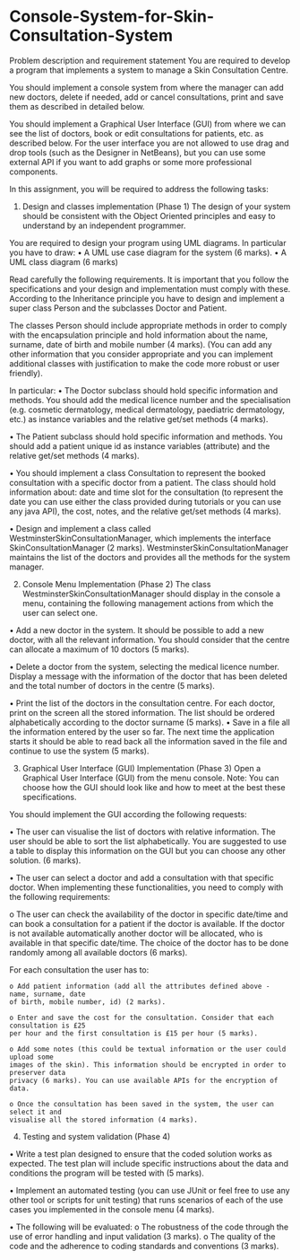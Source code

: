 # Console-System-for-Skin-Consultation-System

Problem description and requirement statement
You are required to develop a program that implements a system to manage a Skin Consultation Centre.

You should implement a console system from where the manager can add new doctors, delete if needed, add
or cancel consultations, print and save them as described in detailed below.

You should implement a Graphical User Interface (GUI) from where we can see the list of doctors, book or edit
consultations for patients, etc. as described below.
For the user interface you are not allowed to use drag and drop tools (such as the Designer in NetBeans), but
you can use some external API if you want to add graphs or some more professional components.

In this assignment, you will be required to address the following tasks:

1. Design and classes implementation (Phase 1)
The design of your system should be consistent with the Object Oriented principles and easy to understand by
an independent programmer.

You are required to design your program using UML diagrams. In particular you have to draw:
• A UML use case diagram for the system (6 marks).
• A UML class diagram (6 marks)

Read carefully the following requirements. It is important that you follow the specifications and your design
and implementation must comply with these.
According to the Inheritance principle you have to design and implement a super class Person and the subclasses
Doctor and Patient.

The classes Person should include appropriate methods in order to comply with the encapsulation principle
and hold information about the name, surname, date of birth and mobile number (4 marks). (You can add
any other information that you consider appropriate and you can implement additional classes with
justification to make the code more robust or user friendly).

In particular:
• The Doctor subclass should hold specific information and methods. You should add the medical
licence number and the specialisation (e.g. cosmetic dermatology, medical dermatology, paediatric
dermatology, etc.) as instance variables and the relative get/set methods (4 marks).

• The Patient subclass should hold specific information and methods. You should add a patient unique
id as instance variables (attribute) and the relative get/set methods (4 marks).

• You should implement a class Consultation to represent the booked consultation with a specific
doctor from a patient. The class should hold information about: date and time slot for the
consultation (to represent the date you can use either the class provided during tutorials or you can
use any java API), the cost, notes, and the relative get/set methods (4 marks).

• Design and implement a class called WestminsterSkinConsultationManager, which implements the
interface SkinConsultationManager (2 marks). WestminsterSkinConsultationManager maintains the
list of the doctors and provides all the methods for the system manager.

2. Console Menu Implementation (Phase 2)
The class WestminsterSkinConsultationManager should display in the console a menu, containing the
following management actions from which the user can select one.

• Add a new doctor in the system. It should be possible to add a new doctor, with all the relevant
information. You should consider that the centre can allocate a maximum of 10 doctors (5 marks).

• Delete a doctor from the system, selecting the medical licence number. Display a message with the
information of the doctor that has been deleted and the total number of doctors in the centre (5
marks).

• Print the list of the doctors in the consultation centre. For each doctor, print on the screen all the
stored information. The list should be ordered alphabetically according to the doctor surname (5
marks).
• Save in a file all the information entered by the user so far. The next time the application starts it
should be able to read back all the information saved in the file and continue to use the system (5
marks).

3. Graphical User Interface (GUI) Implementation (Phase 3)
Open a Graphical User Interface (GUI) from the menu console.
Note: You can choose how the GUI should look like and how to meet at the best these specifications.

You should implement the GUI according the following requests:

• The user can visualise the list of doctors with relative information. The user should be able to
sort the list alphabetically. You are suggested to use a table to display this information on the
GUI but you can choose any other solution. (6 marks).

• The user can select a doctor and add a consultation with that specific doctor. When
implementing these functionalities, you need to comply with the following requirements:

o The user can check the availability of the doctor in specific date/time and can book a
consultation for a patient if the doctor is available. If the doctor is not available
automatically another doctor will be allocated, who is available in that specific
date/time. The choice of the doctor has to be done randomly among all available
doctors (6 marks).

For each consultation the user has to:

    o Add patient information (add all the attributes defined above - name, surname, date
    of birth, mobile number, id) (2 marks).

    o Enter and save the cost for the consultation. Consider that each consultation is £25
    per hour and the first consultation is £15 per hour (5 marks).

    o Add some notes (this could be textual information or the user could upload some
    images of the skin). This information should be encrypted in order to preserver data
    privacy (6 marks). You can use available APIs for the encryption of data.

    o Once the consultation has been saved in the system, the user can select it and
    visualise all the stored information (4 marks).


4. Testing and system validation (Phase 4)

• Write a test plan designed to ensure that the coded solution works as expected. The test plan will
include specific instructions about the data and conditions the program will be tested with (5 marks).

• Implement an automated testing (you can use JUnit or feel free to use any other tool or scripts for unit
testing) that runs scenarios of each of the use cases you implemented in the console menu (4 marks).

• The following will be evaluated: o The robustness of the code through the use of error handling and
input validation (3 marks).
o The quality of the code and the adherence to coding standards and conventions (3 marks).

